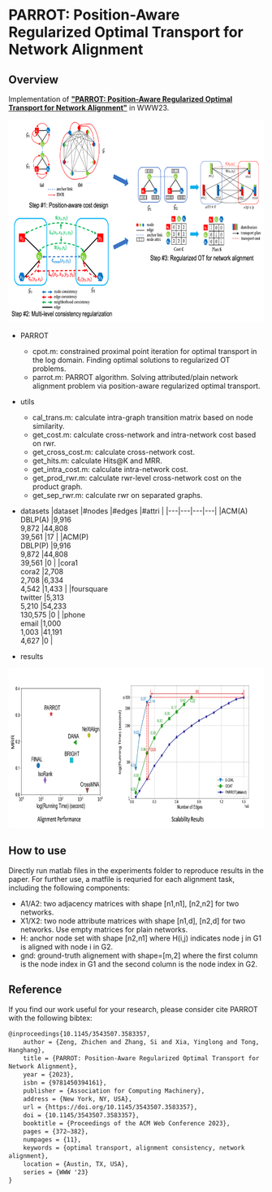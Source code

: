 # PARROT: Position-Aware Regularized Optimal Transport for Network Alignment

## Overview
Implementation of [**"PARROT: Position-Aware Regularized Optimal Transport for Network Alignment"**](https://dl.acm.org/doi/abs/10.1145/3543507.3583357) in WWW23.
<p align="center">
  <img width="800" height="400" src="./imgs/parrot.png">
</p>

- PARROT
    - cpot.m: constrained proximal point iteration for optimal transport in the log domain. Finding optimal solutions to regularized OT problems.
    - parrot.m: PARROT algorithm. Solving attributed/plain network alignment problem via position-aware regularized optimal transport.

- utils
    - cal_trans.m: calculate intra-graph transition matrix based on node similarity.
    - get_cost.m: calculate cross-network and intra-network cost based on rwr.
    - get_cross_cost.m: calculate cross-network cost.
    - get_hits.m: calculate Hits@K and MRR.
    - get_intra_cost.m: calculate intra-network cost.
    - get_prod_rwr.m: calculate rwr-level cross-network cost on the product graph.
    - get_sep_rwr.m: calculate rwr on separated graphs.

- datasets
    |dataset   |#nodes   |#edges   |#attri   |
    |---|---|---|---|
    |ACM(A)<br>DBLP(A)   |9,916<br>9,872   |44,808<br>39,561   |17   |
    |ACM(P)<br>DBLP(P)   |9,916<br>9,872   |44,808<br>39,561   |0   |
    |cora1<br>cora2   |2,708<br>2,708   |6,334<br>4,542   |1,433   |
    |foursquare<br>twitter   |5,313<br>5,210   |54,233<br>130,575   |0   |
    |phone<br>email   |1,000<br>1,003   |41,191<br>4,627   |0   |

- results
<p align="center">
  <img width="800" height="315" src="./imgs/results.png">
</p>

## How to use
Directly run matlab files in the experiments folder to reproduce results in the paper.
For further use, a matfile is requried for each alignment task, including the following components:
- A1/A2: two adjacency matrices with shape [n1,n1], [n2,n2] for two networks.
- X1/X2: two node attribute matrices with shape [n1,d], [n2,d] for two networks. Use empty matrices for plain networks.
- H: anchor node set with shape [n2,n1] where H(i,j) indicates node j in G1 is aligned with node i in G2.
- gnd: ground-truth alignement with shape=[m,2] where the first column is the node index in G1 and the second column is the node index in G2.

## Reference
If you find our work useful for your research, please consider cite PARROT with the following bibtex:

```
@inproceedings{10.1145/3543507.3583357,
    author = {Zeng, Zhichen and Zhang, Si and Xia, Yinglong and Tong, Hanghang},
    title = {PARROT: Position-Aware Regularized Optimal Transport for Network Alignment},
    year = {2023},
    isbn = {9781450394161},
    publisher = {Association for Computing Machinery},
    address = {New York, NY, USA},
    url = {https://doi.org/10.1145/3543507.3583357},
    doi = {10.1145/3543507.3583357},
    booktitle = {Proceedings of the ACM Web Conference 2023},
    pages = {372–382},
    numpages = {11},
    keywords = {optimal transport, alignment consistency, network alignment},
    location = {Austin, TX, USA},
    series = {WWW '23}
}
```
